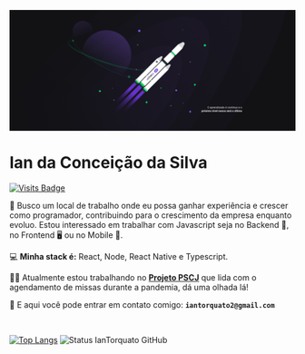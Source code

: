 <p align="center"> <img  align="center" src=" https://github.com/IanTorquato/IanTorquato/blob/master/1%20-%20NLW%20%2302%20-%202560x1080.jpg?raw=true"/> </p>

<h1> Ian da Conceição da Silva </h1>

[![Visits Badge](https://badges.pufler.dev/visits/IanTorquato/IanTorquato)](https://github.com/IanTorquato)

:office: Busco um local de trabalho onde eu possa ganhar experiência e crescer como programador, contribuindo para o crescimento da empresa enquanto evoluo.
Estou interessado em trabalhar com Javascript seja no Backend :file_folder:, no Frontend :desktop_computer: ou no Mobile :iphone:. <br/>

💻 **Minha stack é:** React, Node, React Native e Typescript.

:man_technologist: Atualmente estou trabalhando no **[Projeto PSCJ](https://github.com/IanTorquato/Projeto_PSCJ-Web)** que lida com o agendamento de missas durante a pandemia, dá uma olhada lá!

:speech_balloon: E aqui você pode entrar em contato comigo: **`iantorquato2@gmail.com`**

<br/>

[![Top Langs](https://github-readme-stats.vercel.app/api/top-langs/?username=IanTorquato&layout=compact)](https://github.com/anuraghazra/github-readme-stats)
<img src="https://github-readme-stats.vercel.app/api?username=IanTorquato&show_icons=true" alt="Status IanTorquato GitHub" />
